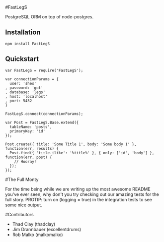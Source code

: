 #FastLegS

PostgreSQL ORM on top of node-postgres.

## Installation

    npm install FastLegS

## Quickstart

    var FastLegS = require('FastLegS');

    var connectionParams = {
      user: 'shes'
    , password: 'got'
    , database: 'legs'
    , host: 'localhost'
    , port: 5432
    }

    FastLegS.connect(connectionParams);

    var Post = FastLegS.Base.extend({
      tableName: 'posts',
      primaryKey: 'id'
    });

    Post.create({ title: 'Some Title 1', body: 'Some body 1' }, function(err, results) {
      Post.find({ 'title.ilike': '%title%' }, { only: ['id', 'body'] }, function(err, post) {
        // Hooray!
      });
    });

#The Full Monty

For the time being while we are writing up the most awesome README you've
ever seen, why don't you try checking out our amazing tests for the full
story.  PROTIP: turn on (logging = true) in the integration tests to see
some nice output.

#Contributors

* Thad Clay (thadclay)
* Jim Drannbauer (excellentdrums)
* Rob Malko (malkomalko)
